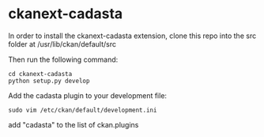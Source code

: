 # ckanext-cadasta

In order to install the ckanext-cadasta extension, clone this repo into the src folder at /usr/lib/ckan/default/src

Then run the following command:
```
cd ckanext-cadasta
python setup.py develop
```

Add the cadasta plugin to your development file:
```
sudo vim /etc/ckan/default/development.ini
```
add "cadasta" to the list of ckan.plugins
